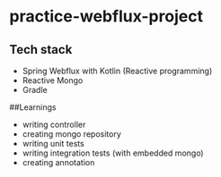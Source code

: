 # practice-webflux-project

## Tech stack
- Spring Webflux with Kotlin (Reactive programming)
- Reactive Mongo
- Gradle

##Learnings
- writing controller
- creating mongo repository
- writing unit tests
- writing integration tests (with embedded mongo)
- creating annotation
